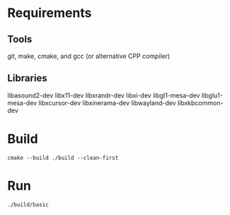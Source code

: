 # Requirements

## Tools
git, make, cmake, and gcc (or alternative CPP compiler)

## Libraries 
libasound2-dev libx11-dev libxrandr-dev libxi-dev libgl1-mesa-dev libglu1-mesa-dev libxcursor-dev libxinerama-dev libwayland-dev libxkbcommon-dev

# Build

```
cmake --build ./build --clean-first
```

# Run

```
./build/basic
```
